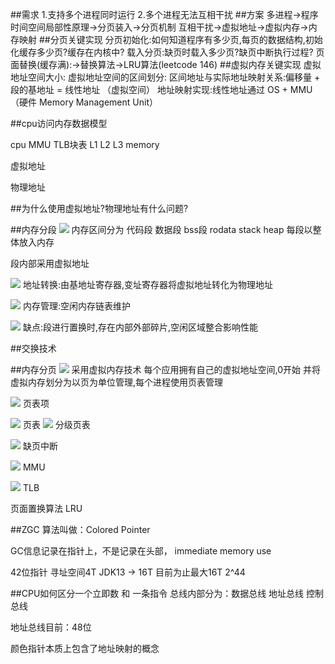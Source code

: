 ##需求
1.支持多个进程同时运行
2.多个进程无法互相干扰
##方案
多进程->程序时间空间局部性原理->分页装入->分页机制
互相干扰->虚拟地址->虚拟内存->内存映射
##分页关键实现
分页初始化:如何知道程序有多少页,每页的数据结构,初始化缓存多少页?缓存在内核中?
载入分页:缺页时载入多少页?缺页中断执行过程?
页面替换(缓存满):->替换算法->LRU算法(leetcode 146)
##虚拟内存关键实现
虚拟地址空间大小:
虚拟地址空间的区间划分:
区间地址与实际地址映射关系:偏移量 + 段的基地址 = 线性地址 （虚拟空间）
地址映射实现:线性地址通过 OS + MMU（硬件 Memory Management Unit）

##cpu访问内存数据模型

cpu
MMU
TLB块表
L1
L2
L3
memory

虚拟地址

[](https://www.jianshu.com/p/b6356e0ec63c)
物理地址

##为什么使用虚拟地址?物理地址有什么问题?

##内存分段
![](/Users/chris/workspace/xsource/linux/src/main/java/os/images/内存分段.jpg)
内存区间分为
代码段
数据段
bss段
rodata
stack
heap
每段以整体放入内存

段内部采用虚拟地址

![](/Users/chris/workspace/xsource/linux/src/main/java/os/images/内存分段寻址.jpg)
地址转换:由基地址寄存器,变址寄存器将虚拟地址转化为物理地址

![](/Users/chris/workspace/xsource/linux/src/main/java/os/images/内存分段管理.jpg)
内存管理:空闲内存链表维护

![](/Users/chris/workspace/xsource/linux/src/main/java/os/images/内存分段碎片.jpg)
缺点:段进行置换时,存在内部外部碎片,空闲区域整合影响性能

##交换技术


##内存分页
![](/Users/chris/workspace/xsource/linux/src/main/java/os/images/内存分页.jpg)
采用虚拟内存技术
每个应用拥有自己的虚拟地址空间,0开始
并将虚拟内存划分为以页为单位管理,每个进程使用页表管理

![](/Users/chris/workspace/xsource/linux/src/main/java/os/images/页表项.jpg)
页表项

![](/Users/chris/workspace/xsource/linux/src/main/java/os/images/页表.jpg)
页表
![](/Users/chris/workspace/xsource/linux/src/main/java/os/images/分级页表.jpg)
分级页表

![](/Users/chris/workspace/xsource/linux/src/main/java/os/images/缺页中断.jpg)
缺页中断

![](/Users/chris/workspace/xsource/linux/src/main/java/os/images/MMU.jpg)
MMU

![](/Users/chris/workspace/xsource/linux/src/main/java/os/images/缺页中断.jpg)
TLB


页面置换算法
LRU

##ZGC
算法叫做：Colored Pointer

GC信息记录在指针上，不是记录在头部， immediate memory use

42位指针 寻址空间4T JDK13 -> 16T 目前为止最大16T 2^44

##CPU如何区分一个立即数 和 一条指令
总线内部分为：数据总线 地址总线 控制总线

地址总线目前：48位

颜色指针本质上包含了地址映射的概念
